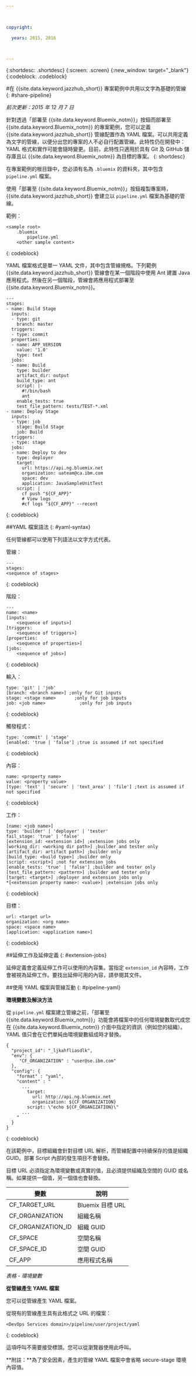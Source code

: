```yaml
---

 

copyright:

  years: 2015, 2016

 

---
```


{:shortdesc: .shortdesc}
{:screen: .screen}
{:new_window: target="_blank"}
{:codeblock: .codeblock}

#在 {{site.data.keyword.jazzhub_short}} 專案範例中共用以文字為基礎的管線 {: #share-pipeline}

*前次更新：2015 年 12 月 7 日* 

針對透過「部署至 {{site.data.keyword.Bluemix_notm}}」按鈕而部署至 {{site.data.keyword.Bluemix_notm}} 的專案範例，您可以定義 {{site.data.keyword.jazzhub_short}} 管線配置作為 YAML 檔案。可以共用定義為文字的管線，以便分出您的專案的人不必自行配置管線。此特性仍在開發中：YAML 格式和實作可能會隨時變更。目前，此特性只適用於具有 Git 及 GitHub 儲存庫且以 {{site.data.keyword.Bluemix_notm}} 為目標的專案。
{: shortdesc} 

在專案範例的根目錄中，您必須有名為 `.bluemix` 的資料夾，其中包含 `pipeline.yml` 檔案。

使用「部署至 {{site.data.keyword.Bluemix_notm}}」按鈕複製專案時，{{site.data.keyword.jazzhub_short}} 會建立以 `pipeline.yml` 檔案為基礎的管線。 

範例：
``` 
<sample root>
	.bluemix
		pipeline.yml
	<other sample content>
```
{: codeblock} 

YAML 檔案格式是單一 YAML 文件，其中包含管線規格。下列範例 {{site.data.keyword.jazzhub_short}} 管線會在某一個階段中使用 Ant 建置 Java 應用程式。然後在另一個階段，管線會將應用程式部署至 {{site.data.keyword.Bluemix_notm}}。 

``` 
---
stages:
- name: Build Stage
  inputs:
  - type: git
    branch: master
  triggers:
  - type: commit
  properties:
  - name: APP_VERSION
    value: '1.0'
    type: text
  jobs:
  - name: Build
    type: builder
    artifact_dir: output
    build_type: ant
    script: |-
      #!/bin/bash
      ant
    enable_tests: true
    test_file_pattern: tests/TEST-*.xml
- name: Deploy Stage
  inputs:
  - type: job
    stage: Build Stage
    job: Build
  triggers:
  - type: stage
  jobs:
  - name: Deploy to dev
    type: deployer
    target:
      url: https://api.ng.bluemix.net
      organization: uateam@ca.ibm.com
      space: dev
      application: JavaSampleUnitTest
    script: |
      cf push "${CF_APP}"
      # View logs
      #cf logs "${CF_APP}" --recent
```
{: codeblock} 

##YAML 檔案語法 {: #yaml-syntax}

任何管線都可以使用下列語法以文字方式代表。

管線：
```
---
stages:
<sequence of stages>
```
{: codeblock} 

階段：
```
---
name: <name>
[inputs: 
	<sequence of inputs>] 
[triggers:   
	<sequence of triggers>] 
[properties:   
	<sequence of properties>] 
[jobs:   
	<sequence of jobs>]
```
{: codeblock} 

輸入：
```
type: 'git' | 'job'
[branch: <branch name>] ;only for Git inputs
stage: <stage name>		  ;only for job inputs
job: <job name>			   	;only for job inputs
```
{: codeblock} 

觸發程式：
```
type: 'commit' | 'stage'
[enabled: 'true | 'false'] ;true is assumed if not specified
```
{: codeblock} 	
	
內容：
```
name: <property name>
value: <property value>
[type: 'text' | 'secure' | 'text_area' | 'file'] ;text is assumed if not specified
```
{: codeblock} 

工作：
```
[name: <job name>]
type: 'builder' | 'deployer' | 'tester'
fail_stage: 'true' | 'false'
[extension_id: <extension id>] ;extension jobs only
[working_dir: <working dir path>] ;builder and tester only
[artifact_dir: artifact path>] ;builder only
[build_type: <build type>] ;builder only
[script: <script>] ;not for extension jobs
[enable_tests: 'true' | 'false'] ;builder and tester only
[test_file_pattern: <pattern>] ;builder and tester only
[target: <target>] ;deployer and extension jobs only
*[<extension property name>: <value>] ;extension jobs only
```
{: codeblock} 

目標：
```
url: <target url>
organization: <org name>
space: <space name>
[application: <application name>]
```
{: codeblock} 

##延伸工作及延伸定義 {: #extension-jobs} 

延伸定義會定義延伸工作可以使用的內容集。當指定 `extension_id` 內容時，工作會被視為延伸工作。要找出延伸可用的內容，請參閱其文件。 

##使用 YAML 檔案與管線互動 {: #pipeline-yaml} 

**環境變數及解決方法** 
<!-- Formating for this? -->

從 `pipeline.yml` 檔案建立管線之前，「部署至 {{site.data.keyword.Bluemix_notm}}」功能會將檔案中的任何環境變數取代成您在 {{site.data.keyword.Bluemix_notm}} 介面中指定的資訊（例如您的組織）。YAML 值只會在它們單純由環境變數組成時才替換。 

```
{
  "project_id": "_ljkahfliasdlk",
  "env": {
     "CF_ORGANIZATION" : "user@se.ibm.com"
  },
  "config": {
    "format" : "yaml",
    "content" : "
      ...
        target:
          url: http://api.ng.bluemix.net
          organization: ${CF_ORGANIZATION}
        script: \"echo ${CF_ORGANIZATION}\"                
      ...
    "
  }
}
```
{: codeblock} 

在該範例中，目標組織會針對目標 URL 解析，而管線配置中持續保存的值是組織 GUID。部署 Script 內部的發生項目不會替換。

目標 URL 必須指定為環境變數或真實的值，且必須提供組織及空間的 GUID 或名稱。如果提供一個值，另一個值也會替換。

變數 | 說明
---------------- | ---------------- 
CF_TARGET_URL |	Bluemix 目標 URL
CF_ORGANIZATION	| 組織名稱
CF_ORGANIZATION_ID	| 組織 GUID
CF_SPACE |	空間名稱
CF_SPACE_ID |	空間 GUID
CF_APP	| 應用程式名稱

*表格 - 環境變數*

**從管線產生 YAML 檔案** 

您可以從管線產生 YAML 檔案。 

從現有的管線產生具有此格式之 URL 的檔案：

```
<DevOps Services domain>/pipeline/user/project/yaml
```
{: codeblock} 

這項呼叫不需要接受標頭。您可以從瀏覽器使用此呼叫。 

**附註：**為了安全因素，產生的管線 YAML 檔案中會省略 secure-stage 環境內容值。 

